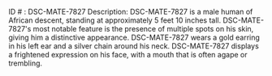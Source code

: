 ID # : DSC-MATE-7827
Description: DSC-MATE-7827 is a male human of African descent, standing at approximately 5 feet 10 inches tall. DSC-MATE-7827's most notable feature is the presence of multiple spots on his skin, giving him a distinctive appearance. DSC-MATE-7827 wears a gold earring in his left ear and a silver chain around his neck. DSC-MATE-7827 displays a frightened expression on his face, with a mouth that is often agape or trembling.